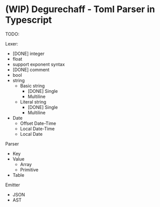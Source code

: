 (WIP) Degurechaff - Toml Parser in Typescript
=================

TODO:

Lexer:
- [DONE] integer
- float
- support exponent syntax
- [DONE] comment
- bool
- string
  - Basic string
    - [DONE] Single
    - Multiline
  - Literal string
    - [DONE] Single
    - Multiline
- Date
  - Offset Date-Time
  - Local Date-Time
  - Local Date

Parser
- Key
- Value
  - Array
  - Primitive
- Table

Emitter
- JSON
- AST
